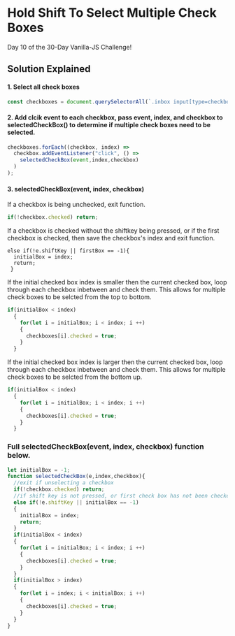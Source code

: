 
# Hold Shift To Select Multiple Check Boxes
Day 10 of the 30-Day Vanilla-JS Challenge! 

## Solution Explained
#### 1. Select all check boxes
```javascript
const checkboxes = document.querySelectorAll(`.inbox input[type=checkbox]`);
```
#### 2. Add clcik event to each checkbox, pass event, index, and checkbox to selectedCheckBox() to determine if multiple check boxes need to be selected.
```javascript
checkboxes.forEach((checkbox, index) => 
  checkbox.addEventListener("click", () => 
    selectedCheckBox(event,index,checkbox)
  )
);
```
#### 3. selectedCheckBox(event, index, checkbox)
If a checkbox is being unchecked, exit function.
```javascript
if(!checkbox.checked) return;
```
If a checkbox is checked without the shiftkey being pressed, or if the first checkbox is checked, 
then save the checkbox's index and exit function.
```
else if(!e.shiftKey || firstBox == -1){
  initialBox = index;
  return;
 }
```
If the initial checked box index is smaller then the current checked box, loop through each checkbox inbetween and check them.
This allows for multiple check boxes to be selcted from the top to bottom.
```javascript
if(initialBox < index)
  {
    for(let i = initialBox; i < index; i ++)
    {
      checkboxes[i].checked = true;
    }
  }
```
If the initial checked box index is larger then the current checked box, loop through each checkbox inbetween and check them. 
This allows for multiple check boxes to be selcted from the bottom up.
```javascript
if(initialBox < index)
  {
    for(let i = initialBox; i < index; i ++)
    {
      checkboxes[i].checked = true;
    }
  }
```
### Full selectedCheckBox(event, index, checkbox) function below.
```javascript
let initialBox = -1;
function selectedCheckBox(e,index,checkbox){
  //exit if unselecting a checkbox
  if(!checkbox.checked) return;
  //if shift key is not pressed, or first check box has not been checked, then set first box of selection
  else if(!e.shiftKey || initialBox == -1)
  {
    initialBox = index;
    return;
  }
  if(initialBox < index)
  {
    for(let i = initialBox; i < index; i ++)
    {
      checkboxes[i].checked = true;
    }
  }
  if(initialBox > index)
  {
    for(let i = index; i < initialBox; i ++)
    {
      checkboxes[i].checked = true;
    }
  }
}
```
